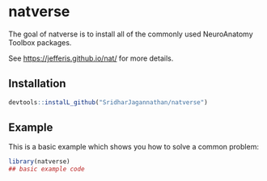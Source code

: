 # natverse

<!-- badges: start -->
<!-- badges: end -->

The goal of natverse is to install all of the commonly used NeuroAnatomy Toolbox packages.

See https://jefferis.github.io/nat/ for more details.

## Installation

``` r
devtools::instalL_github("SridharJagannathan/natverse")
```

## Example

This is a basic example which shows you how to solve a common problem:

``` r
library(natverse)
## basic example code
```

